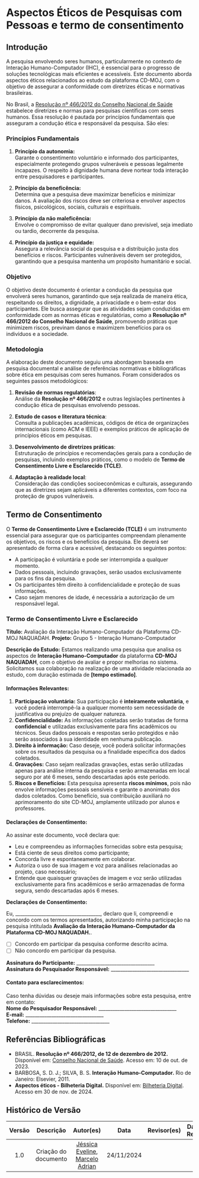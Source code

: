 # Aspectos Éticos de Pesquisas com Pessoas e termo de consentimento

## Introdução

A pesquisa envolvendo seres humanos, particularmente no contexto de Interação Humano-Computador (IHC), é essencial para o progresso de soluções tecnológicas mais eficientes e acessíveis. Este documento aborda aspectos éticos relacionados ao estudo da plataforma CD-MOJ, com o objetivo de assegurar a conformidade com diretrizes éticas e normativas brasileiras.

No Brasil, a [Resolução nº 466/2012 do Conselho Nacional de Saúde](https://www.gov.br/conselho-nacional-de-saude/pt-br/acesso-a-informacao/legislacao/resolucoes/2012/resolucao-no-466.pdf/view) estabelece diretrizes e normas para pesquisas científicas com seres humanos. Essa resolução é pautada por princípios fundamentais que asseguram a condução ética e responsável da pesquisa. São eles:

### Princípios Fundamentais

1. **Princípio da autonomia:**  
   Garante o consentimento voluntário e informado dos participantes, especialmente protegendo grupos vulneráveis e pessoas legalmente incapazes. O respeito à dignidade humana deve nortear toda interação entre pesquisadores e participantes.

2. **Princípio da beneficência:**  
   Determina que a pesquisa deve maximizar benefícios e minimizar danos. A avaliação dos riscos deve ser criteriosa e envolver aspectos físicos, psicológicos, sociais, culturais e espirituais.

3. **Princípio da não maleficência:**  
   Envolve o compromisso de evitar qualquer dano previsível, seja imediato ou tardio, decorrente da pesquisa.

4. **Princípio da justiça e equidade:**  
   Assegura a relevância social da pesquisa e a distribuição justa dos benefícios e riscos. Participantes vulneráveis devem ser protegidos, garantindo que a pesquisa mantenha um propósito humanitário e social.

### **Objetivo**

O objetivo deste documento é orientar a condução da pesquisa que envolverá seres humanos, garantindo que seja realizada de maneira ética, respeitando os direitos, a dignidade, a privacidade e o bem-estar dos participantes. Ele busca assegurar que as atividades sejam conduzidas em conformidade com as normas éticas e regulatórias, como a **Resolução nº 466/2012 do Conselho Nacional de Saúde**, promovendo práticas que minimizem riscos, previnam danos e maximizem benefícios para os indivíduos e a sociedade.  

### **Metodologia**

A elaboração deste documento seguiu uma abordagem baseada em pesquisa documental e análise de referências normativas e bibliográficas sobre ética em pesquisas com seres humanos. Foram considerados os seguintes passos metodológicos:  

1. **Revisão de normas regulatórias**:  
   Análise da **Resolução nº 466/2012** e outras legislações pertinentes à condução ética de pesquisas envolvendo pessoas.  

2. **Estudo de casos e literatura técnica**:  
   Consulta a publicações acadêmicas, códigos de ética de organizações internacionais (como ACM e IEEE) e exemplos práticos de aplicação de princípios éticos em pesquisas.  

3. **Desenvolvimento de diretrizes práticas**:  
   Estruturação de princípios e recomendações gerais para a condução de pesquisas, incluindo exemplos práticos, como o modelo de **Termo de Consentimento Livre e Esclarecido (TCLE)**.  

4. **Adaptação à realidade local**:  
   Consideração das condições socioeconômicas e culturais, assegurando que as diretrizes sejam aplicáveis a diferentes contextos, com foco na proteção de grupos vulneráveis.  

## Termo de Consentimento

O **Termo de Consentimento Livre e Esclarecido (TCLE)** é um instrumento essencial para assegurar que os participantes compreendam plenamente os objetivos, os riscos e os benefícios da pesquisa. Ele deverá ser apresentado de forma clara e acessível, destacando os seguintes pontos:

- A participação é voluntária e pode ser interrompida a qualquer momento.  
- Dados pessoais, incluindo gravações, serão usados exclusivamente para os fins da pesquisa.  
- Os participantes têm direito à confidencialidade e proteção de suas informações.  
- Caso sejam menores de idade, é necessária a autorização de um responsável legal.

### **Termo de Consentimento Livre e Esclarecido**  

**Título:** Avaliação da Interação Humano-Computador da Plataforma CD-MOJ NAQUADAH.
**Projeto:** Grupo 5 - Interação Humano-Computador  

**Descrição do Estudo:** Estamos realizando uma pesquisa que analisa os aspectos de **Interação Humano-Computador** da plataforma **CD-MOJ NAQUADAH**, com o objetivo de avaliar e propor melhorias no sistema. Solicitamos sua colaboração na realização de uma atividade relacionada ao estudo, com duração estimada de **[tempo estimado]**.  

#### **Informações Relevantes:**  
1. **Participação voluntária:** Sua participação é **inteiramente voluntária**, e você poderá interrompê-la a qualquer momento sem necessidade de justificativa ou prejuízo de qualquer natureza.  
2. **Confidencialidade:** As informações coletadas serão tratadas de forma **confidencial** e utilizadas exclusivamente para fins acadêmicos ou técnicos. Seus dados pessoais e respostas serão protegidos e não serão associados à sua identidade em nenhuma publicação.  
3. **Direito à informação:** Caso deseje, você poderá solicitar informações sobre os resultados da pesquisa ou a finalidade específica dos dados coletados.  
4. **Gravações:** Caso sejam realizadas gravações, estas serão utilizadas apenas para análise interna da pesquisa e serão armazenadas em local seguro por até 6 meses, sendo descartadas após este período. 
5. **Riscos e Benefícios:** Esta pesquisa apresenta **riscos mínimos**, pois não envolve informações pessoais sensíveis e garante o anonimato dos dados coletados. Como benefício, sua contribuição auxiliará no aprimoramento do site CD-MOJ, amplamente utilizado por alunos e professores.

#### **Declarações de Consentimento:**  
Ao assinar este documento, você declara que:

- Leu e compreendeu as informações fornecidas sobre esta pesquisa;
- Está ciente de seus direitos como participante;
- Concorda livre e espontaneamente em colaborar.
- Autoriza o uso de sua imagem e voz para análises relacionadas ao projeto, caso necessário; 
- Entende que quaisquer gravações de imagem e voz serão utilizadas exclusivamente para fins acadêmicos e serão armazenadas de forma segura, sendo descartadas após 6 meses. 

**Declarações de Consentimento:**

Eu, ____________________________________, declaro que li, compreendi e concordo com os termos apresentados, autorizando minha participação na pesquisa intitulada **Avaliação da Interação Humano-Computador da Plataforma CD-MOJ NAQUADAH.**.

- [ ] Concordo em participar da pesquisa conforme descrito acima.  
- [ ] Não concordo em participar da pesquisa.

**Assinatura do Participante:** _________________________________  
**Assinatura do Pesquisador Responsável:** _________________________________  

#### **Contato para esclarecimentos:**  
Caso tenha dúvidas ou deseje mais informações sobre esta pesquisa, entre em contato:  
**Nome do Pesquisador Responsável:** _________________________________    
**E-mail:** _________________________________  
**Telefone:** _________________________________  

## Referências Bibliográficas

- BRASIL. **Resolução nº 466/2012, de 12 de dezembro de 2012.** Disponível em: [Conselho Nacional de Saúde](https://conselho.saude.gov.br/resolucoes/2012/Reso466.pdf). Acesso em: 10 de out. de 2023.  
- BARBOSA, S. D. J.; SILVA, B. S. **Interação Humano-Computador.** Rio de Janeiro: Elsevier, 2011.  
- **Aspectos éticos - Bilheteria Digital.** Disponível em: [Bilheteria Digital](https://interacao-humano-computador.github.io/2023.1-BilheteriaDigital/apresentacao/apresentacao1/). Acesso em 30 de nov. de 2024.

## Histórico de Versão
| Versão | Descrição | Autor(es) | Data | Revisor(es) | Data de Revisão |
| :---: | :---: | :---: | :---: | :---: | :---: |
| 1.0 | Criação do documento | [Jéssica Eveline](https://github.com/xzxjesse), [Marcelo Adrian](https://github.com/Marcelo-Adrian) | 24/11/2024 | |  |